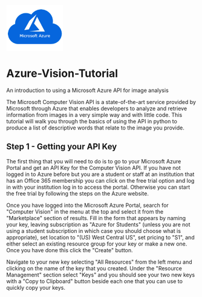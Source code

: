 <img src="azure-logo.png" alt="Logo" width="150px" hight="150px">

# Azure-Vision-Tutorial
An introduction to using a Microsoft Azure API for image analysis



The Microsoft Computer Vision API is a state-of-the-art service provided by Microsoft through Azure that enables developers to analyze and retrieve information from images in a very simple way and with little code. This tutorial will walk you through the basics of using the API in python to produce a list of descriptive words that relate to the image you provide.


## Step 1 - Getting your API Key

The first thing that you will need to do is to go to your Microsoft Azure Portal and get an API Key for the Computer Vision API.  If you have not logged in to Azure before but you are a student or staff at an institution that has an Office 365 membership you can click on the free trial option and log in with your institution log in to access the portal.  Otherwise you can start the free trial by following the steps on the Azure website.
  
Once you have logged into the Microsoft Azure Portal, search for "Computer Vision" in the menu at the top and select it from the "Marketplace" section of results.  Fill in the form that appears by naming your key, leaving subscription as "Azure for Students" (unless you are not using a student subscription in which case you should choose what is appropriate), set location to "(US) West Central US", set pricing to "S1", and either select an existing resource group for your key or make a new one.  Once you have done this click the "Create" button.

Navigate to your new key selecting "All Resources" from the left menu and clicking on the name of the key that you created.  Under the "Resource Management" section select "Keys" and you should see your two new keys with a "Copy to Clipboard" button beside each one that you can use to quickly copy your keys.